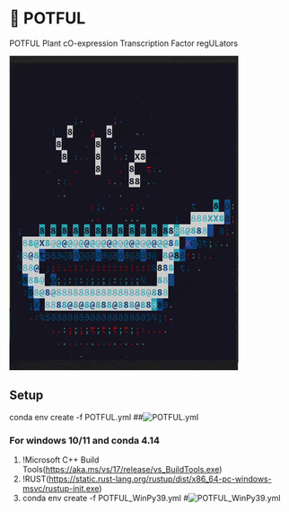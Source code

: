 # :stew: POTFUL
POTFUL Plant cO-expression Transcription Factor regULators


![](POTFUL_Animate/POTFUL.gif)


## Setup
conda env create -f POTFUL.yml ##![POTFUL.yml](https://github.com/nilesh-iiita/POTFUL/blob/main/POTFUL.yml)


### For windows 10/11 and conda 4.14 
1. !Microsoft C++ Build Tools(https://aka.ms/vs/17/release/vs_BuildTools.exe)
2. !RUST(https://static.rust-lang.org/rustup/dist/x86_64-pc-windows-msvc/rustup-init.exe)
3. conda env create -f POTFUL_WinPy39.yml #![POTFUL_WinPy39.yml](https://github.com/nilesh-iiita/POTFUL/blob/main/POTFUL_WinPy39.yml)
